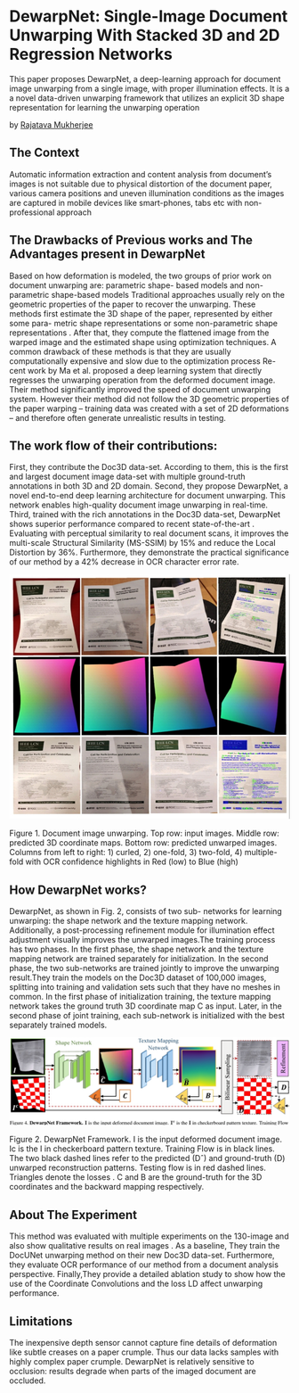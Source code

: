 # DewarpNet: Single-Image Document Unwarping With Stacked 3D and 2D Regression Networks
This paper proposes DewarpNet, a deep-learning approach for document image unwarping from a single image, with proper illumination effects. It is a a novel data-driven unwarping framework that utilizes an explicit 3D shape representation for learning the unwarping operation

by <a href="http://www.linkedin.com/in/rajatava-mukherjee-6a3784182">Rajatava Mukherjee</a>



## The Context 
Automatic information extraction and content analysis from document’s images is not suitable due to physical distortion of the document paper, various camera positions and uneven illumination conditions as the images are captured in mobile devices like smart-phones, tabs etc with non-professional approach


## The Drawbacks of Previous works and The Advantages present in DewarpNet
Based on how deformation is modeled, the two groups of prior work on document unwarping are: parametric shape- based models and non-parametric shape-based models
Traditional approaches usually rely on the geometric properties of the paper to recover the unwarping. These methods first estimate the 3D shape of the paper, represented by either some para- metric shape representations or some non-parametric shape representations . After that, they compute the flattened image from the warped image and the estimated shape using optimization techniques. A common drawback of these methods is that they are usually computationally expensive and slow due to the optimization process
Re- cent work by Ma et al. proposed a deep learning system that directly regresses the unwarping operation from the deformed document image. Their method significantly improved the speed of document unwarping system. However their method did not follow the 3D geometric properties of the paper warping – training data was created with a set of 2D deformations – and therefore often generate unrealistic results in testing.


## The work flow of their contributions:
First, they contribute the Doc3D data-set. According to them, this is the first and largest document image data-set with multiple ground-truth annotations in both 3D and 2D domain.
Second, they propose DewarpNet, a novel end-to-end deep learning architecture for document unwarping. This network enables high-quality document image unwarping in real-time.
Third, trained with the rich annotations in the Doc3D data-set, DewarpNet shows superior performance compared to recent state-of-the-art . Evaluating with perceptual similarity to real document scans, it improves the multi-scale Structural Similarity (MS-SSIM) by 15% and reduce the Local Distortion by 36%. Furthermore, they demonstrate the practical significance of our method by a 42% decrease in OCR character error rate.
<p align = "center">
<img src="./images/Dewarpnet_Fig1.jpg"/>
</p>
Figure 1. Document image unwarping. Top row: input images. Middle row: predicted 3D coordinate maps. Bottom row:  predicted unwarped images. Columns from left to right: 1) curled, 2) one-fold, 3) two-fold, 4) multiple-fold with OCR confidence highlights in Red (low) to Blue (high)


## How DewarpNet works?
DewarpNet, as shown in Fig. 2, consists of two sub- networks for learning unwarping: the shape network and the texture mapping network. Additionally, a post-processing refinement module for illumination effect adjustment  visually improves the unwarped images.The training process has two phases. In the first phase, the shape network and the texture mapping network are trained separately for initialization. In the second phase, the two sub-networks are trained jointly to improve the unwarping result.They train the models on the Doc3D dataset of 100,000 images, splitting into training and validation sets such that they have no meshes in common. In the first phase of initialization training, the texture mapping network takes the ground truth 3D coordinate map C as input. Later, in the second phase of joint training, each sub-network is initialized with the best separately trained models.
<p align = "center">
<img src="./images/DewarpNet_Fig2.jpg"/>
</p>
Figure 2. DewarpNet Framework. I is the input deformed document image. Ic is the I in checkerboard pattern texture. Training Flow is in black lines. The two black dashed lines refer to the predicted (Dˆ) and ground-truth (D) unwarped reconstruction patterns. Testing flow is in red dashed lines. Triangles denote the losses . C and B are the ground-truth for the 3D coordinates and the backward mapping respectively.

## About The Experiment
This method was evaluated with multiple experiments on the 130-image  and also show qualitative results on real images . As a baseline, They train the DocUNet unwarping method on their new Doc3D data-set. Furthermore, they evaluate OCR performance of our method from a document analysis perspective. Finally,They provide a detailed ablation study to show how the use of the Coordinate Convolutions and the loss LD affect unwarping performance.

## Limitations
The inexpensive depth sensor cannot capture fine details of deformation like subtle creases on a paper crumple. Thus our data lacks samples with highly complex paper crumple.
DewarpNet is relatively sensitive to occlusion: results degrade when parts of the imaged document are occluded.

